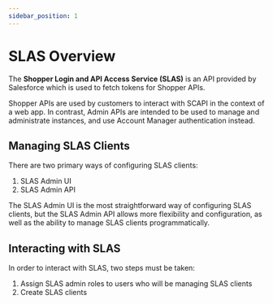 ```yaml
---
sidebar_position: 1
---
```


# SLAS Overview

The **Shopper Login and API Access Service (SLAS)** is an API provided by Salesforce which is used to fetch tokens for Shopper APIs.

Shopper APIs are used by customers to interact with SCAPI in the context of a web app. In contrast, Admin APIs are intended to be used to manage and administrate instances, and use Account Manager authentication instead.

## Managing SLAS Clients

There are two primary ways of configuring SLAS clients:
1. SLAS Admin UI
2. SLAS Admin API

The SLAS Admin UI is the most straightforward way of configuring SLAS clients, but the SLAS Admin API allows more flexibility and configuration, as well as the ability to manage SLAS clients programmatically.

## Interacting with SLAS

In order to interact with SLAS, two steps must be taken:

1. Assign SLAS admin roles to users who will be managing SLAS clients
2. Create SLAS clients


